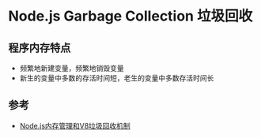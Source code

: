 # Node.js Garbage Collection 垃圾回收

## 程序内存特点

- 频繁地新建变量，频繁地销毁变量
- 新生的变量中多数的存活时间短，老生的变量中多数存活时间长

## 参考

- [Node.js内存管理和V8垃圾回收机制](https://juejin.cn/post/6844903878928891911)
